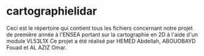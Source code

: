 # cartographielidar
Ceci est le répertoire qui contient tous les fichiers concernant notre projet de première année à l'ENSEA portant sur la cartographie en 2D à l'aide d'un module VL53L1X
Ce projet a été réalisé par HEMED Abdellah, ABOUOBAYD Fouad et AL AZIZ Omar.
